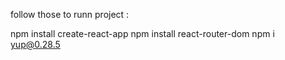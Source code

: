 follow those to runn project :

npm install create-react-app
npm install react-router-dom
npm i yup@0.28.5